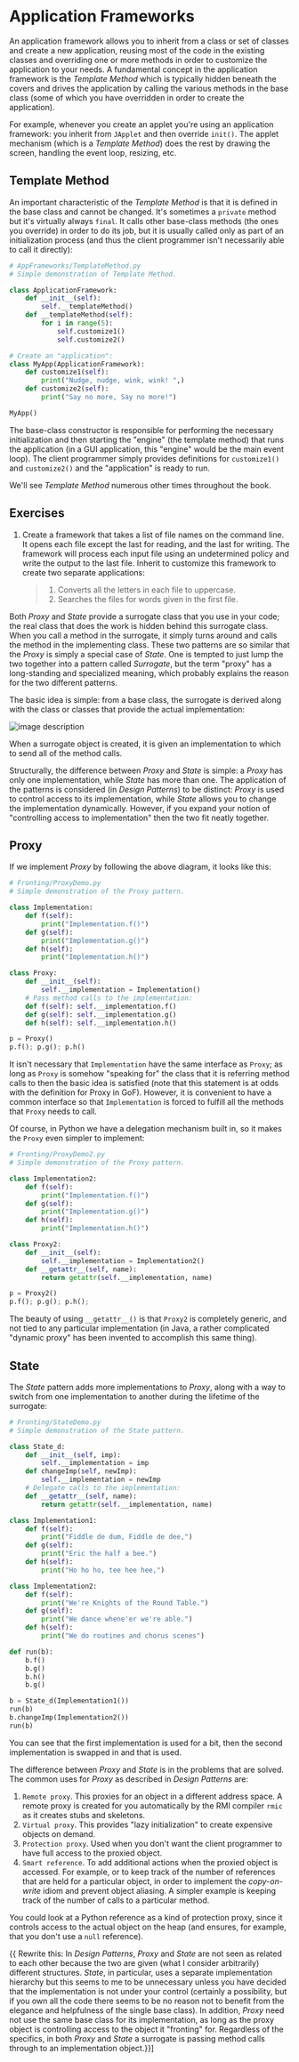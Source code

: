 Application Frameworks
======================

An application framework allows you to inherit from a class or set of
classes and create a new application, reusing most of the code in the
existing classes and overriding one or more methods in order to
customize the application to your needs. A fundamental concept in the
application framework is the *Template Method* which is typically hidden
beneath the covers and drives the application by calling the various
methods in the base class (some of which you have overridden in order to
create the application).

For example, whenever you create an applet you're using an application
framework: you inherit from `JApplet` and then override `init()`.
The applet mechanism (which is a *Template Method*) does the rest by
drawing the screen, handling the event loop, resizing, etc.

Template Method
---------------

An important characteristic of the *Template Method* is that it is
defined in the base class and cannot be changed. It's sometimes a
`private` method but it's virtually always `final`. It calls other
base-class methods (the ones you override) in order to do its job, but
it is usually called only as part of an initialization process (and thus
the client programmer isn't necessarily able to call it directly):

```python
# AppFrameworks/TemplateMethod.py
# Simple demonstration of Template Method.

class ApplicationFramework:
    def __init__(self):
        self.__templateMethod()
    def __templateMethod(self):
        for i in range(5):
            self.customize1()
            self.customize2()

# Create an "application":
class MyApp(ApplicationFramework):
    def customize1(self):
        print("Nudge, nudge, wink, wink! ",)
    def customize2(self):
        print("Say no more, Say no more!")

MyApp()
```

The base-class constructor is responsible for performing the necessary
initialization and then starting the "engine" (the template method) that
runs the application (in a GUI application, this "engine" would be the
main event loop). The client programmer simply provides definitions for
`customize1()` and `customize2()` and the "application" is ready
to run.

We'll see *Template Method* numerous other times throughout the book.

Exercises
---------

1.  Create a framework that takes a list of file names on the command
    line. It opens each file except the last for reading, and the last
    for writing. The framework will process each input file using an
    undetermined policy and write the output to the last file. Inherit
    to customize this framework to create two separate applications:

    > 1.  Converts all the letters in each file to uppercase.
    > 2.  Searches the files for words given in the first file.

Both *Proxy* and *State* provide a surrogate class that you use in your
code; the real class that does the work is hidden behind this surrogate
class. When you call a method in the surrogate, it simply turns around
and calls the method in the implementing class. These two patterns are
so similar that the *Proxy* is simply a special case of *State*. One is
tempted to just lump the two together into a pattern called *Surrogate*,
but the term "proxy" has a long-standing and specialized meaning, which
probably explains the reason for the two different patterns.

The basic idea is simple: from a base class, the surrogate is derived
along with the class or classes that provide the actual implementation:

![image description](_images/surrogate)

When a surrogate object is created, it is given an implementation to
which to send all of the method calls.

Structurally, the difference between *Proxy* and *State* is simple: a
*Proxy* has only one implementation, while *State* has more than one.
The application of the patterns is considered (in *Design Patterns*) to
be distinct: *Proxy* is used to control access to its implementation,
while *State* allows you to change the implementation dynamically.
However, if you expand your notion of "controlling access to
implementation" then the two fit neatly together.

Proxy
-----

If we implement *Proxy* by following the above diagram, it looks like
this:

```python
# Fronting/ProxyDemo.py
# Simple demonstration of the Proxy pattern.

class Implementation:
    def f(self):
        print("Implementation.f()")
    def g(self):
        print("Implementation.g()")
    def h(self):
        print("Implementation.h()")

class Proxy:
    def __init__(self):
        self.__implementation = Implementation()
    # Pass method calls to the implementation:
    def f(self): self.__implementation.f()
    def g(self): self.__implementation.g()
    def h(self): self.__implementation.h()

p = Proxy()
p.f(); p.g(); p.h()
```

It isn't necessary that `Implementation` have the same interface as
`Proxy`; as long as `Proxy` is somehow "speaking for" the class that
it is referring method calls to then the basic idea is satisfied (note
that this statement is at odds with the definition for Proxy in GoF).
However, it is convenient to have a common interface so that
`Implementation` is forced to fulfill all the methods that `Proxy`
needs to call.

Of course, in Python we have a delegation mechanism built in, so it
makes the `Proxy` even simpler to implement:

```python
# Fronting/ProxyDemo2.py
# Simple demonstration of the Proxy pattern.

class Implementation2:
    def f(self):
        print("Implementation.f()")
    def g(self):
        print("Implementation.g()")
    def h(self):
        print("Implementation.h()")

class Proxy2:
    def __init__(self):
        self.__implementation = Implementation2()
    def __getattr__(self, name):
        return getattr(self.__implementation, name)

p = Proxy2()
p.f(); p.g(); p.h();
```

The beauty of using `__getattr__()` is that `Proxy2` is
completely generic, and not tied to any particular implementation (in
Java, a rather complicated "dynamic proxy" has been invented to
accomplish this same thing).

State
-----

The *State* pattern adds more implementations to *Proxy*, along with a
way to switch from one implementation to another during the lifetime of
the surrogate:

```python
# Fronting/StateDemo.py
# Simple demonstration of the State pattern.

class State_d:
    def __init__(self, imp):
        self.__implementation = imp
    def changeImp(self, newImp):
        self.__implementation = newImp
    # Delegate calls to the implementation:
    def __getattr__(self, name):
        return getattr(self.__implementation, name)

class Implementation1:
    def f(self):
        print("Fiddle de dum, Fiddle de dee,")
    def g(self):
        print("Eric the half a bee.")
    def h(self):
        print("Ho ho ho, tee hee hee,")

class Implementation2:
    def f(self):
        print("We're Knights of the Round Table.")
    def g(self):
        print("We dance whene'er we're able.")
    def h(self):
        print("We do routines and chorus scenes")

def run(b):
    b.f()
    b.g()
    b.h()
    b.g()

b = State_d(Implementation1())
run(b)
b.changeImp(Implementation2())
run(b)
```

You can see that the first implementation is used for a bit, then the
second implementation is swapped in and that is used.

The difference between *Proxy* and *State* is in the problems that are
solved. The common uses for *Proxy* as described in *Design Patterns*
are:

1.  `Remote proxy`. This proxies for an object in a different address
    space. A remote proxy is created for you automatically by the RMI
    compiler `rmic` as it creates stubs and skeletons.
2.  `Virtual proxy`. This provides "lazy initialization" to create
    expensive objects on demand.
3.  `Protection proxy`. Used when you don't want the client programmer
    to have full access to the proxied object.
4.  `Smart reference`. To add additional actions when the proxied
    object is accessed. For example, or to keep track of the number of
    references that are held for a particular object, in order to
    implement the *copy-on-write* idiom and prevent object aliasing. A
    simpler example is keeping track of the number of calls to a
    particular method.

You could look at a Python reference as a kind of protection proxy,
since it controls access to the actual object on the heap (and ensures,
for example, that you don't use a `null` reference).

{{ Rewrite this: In *Design Patterns*, *Proxy* and *State* are not
seen as related to each other because the two are given (what I consider
arbitrarily) different structures. *State*, in particular, uses a
separate implementation hierarchy but this seems to me to be unnecessary
unless you have decided that the implementation is not under your
control (certainly a possibility, but if you own all the code there
seems to be no reason not to benefit from the elegance and helpfulness
of the single base class). In addition, *Proxy* need not use the same
base class for its implementation, as long as the proxy object is
controlling access to the object it "fronting" for. Regardless of the
specifics, in both *Proxy* and *State* a surrogate is passing method
calls through to an implementation object.}}\]
